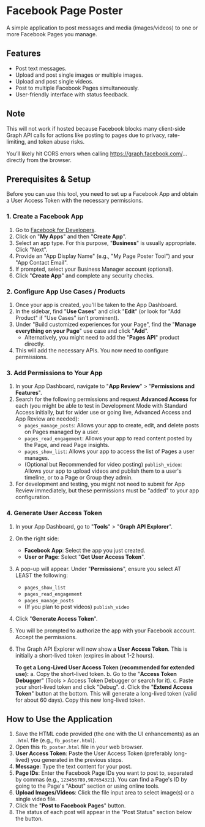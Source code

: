 # Facebook Page Poster

A simple application to post messages and media (images/videos) to one or more Facebook Pages you manage.

## Features

*   Post text messages.
*   Upload and post single images or multiple images.
*   Upload and post single videos.
*   Post to multiple Facebook Pages simultaneously.
*   User-friendly interface with status feedback.

## Note
This will not work if hosted because 
Facebook blocks many client-side Graph API calls for actions like posting to pages due to privacy, rate-limiting, and token abuse risks.

You’ll likely hit CORS errors when calling https://graph.facebook.com/... directly from the browser.

## Prerequisites & Setup

Before you can use this tool, you need to set up a Facebook App and obtain a User Access Token with the necessary permissions.

### 1. Create a Facebook App

1.  Go to [Facebook for Developers](https://developers.facebook.com/).
2.  Click on "**My Apps**" and then "**Create App**".
3.  Select an app type. For this purpose, "**Business**" is usually appropriate. Click "Next".
4.  Provide an "App Display Name" (e.g., "My Page Poster Tool") and your "App Contact Email".
5.  If prompted, select your Business Manager account (optional).
6.  Click "**Create App**" and complete any security checks.

### 2. Configure App Use Cases / Products

1.  Once your app is created, you'll be taken to the App Dashboard.
2.  In the sidebar, find "**Use Cases**" and click "**Edit**" (or look for "Add Product" if "Use Cases" isn't prominent).
3.  Under "Build customized experiences for your Page", find the "**Manage everything on your Page**" use case and click "**Add**".
    *   Alternatively, you might need to add the "**Pages API**" product directly.
4.  This will add the necessary APIs. You now need to configure permissions.

### 3. Add Permissions to Your App

1.  In your App Dashboard, navigate to "**App Review**" > "**Permissions and Features**".
2.  Search for the following permissions and request **Advanced Access** for each (you might be able to test in Development Mode with Standard Access initially, but for wider use or going live, Advanced Access and App Review are needed):
    *   `pages_manage_posts`: Allows your app to create, edit, and delete posts on Pages managed by a user.
    *   `pages_read_engagement`: Allows your app to read content posted by the Page, and read Page insights.
    *   `pages_show_list`: Allows your app to access the list of Pages a user manages.
    *   (Optional but Recommended for video posting) `publish_video`: Allows your app to upload videos and publish them to a user's timeline, or to a Page or Group they admin.
3.  For development and testing, you might not need to submit for App Review immediately, but these permissions must be "added" to your app configuration.

### 4. Generate User Access Token

1.  In your App Dashboard, go to "**Tools**" > "**Graph API Explorer**".
2.  On the right side:
    *   **Facebook App**: Select the app you just created.
    *   **User or Page**: Select "**Get User Access Token**".
3.  A pop-up will appear. Under "**Permissions**", ensure you select AT LEAST the following:
    *   `pages_show_list`
    *   `pages_read_engagement`
    *   `pages_manage_posts`
    *   (If you plan to post videos) `publish_video`
4.  Click "**Generate Access Token**".
5.  You will be prompted to authorize the app with your Facebook account. Accept the permissions.
6.  The Graph API Explorer will now show a **User Access Token**. This is initially a short-lived token (expires in about 1-2 hours).

    **To get a Long-Lived User Access Token (recommended for extended use):**
    a. Copy the short-lived token.
    b. Go to the "**Access Token Debugger**" (Tools > Access Token Debugger or search for it).
    c. Paste your short-lived token and click "Debug".
    d. Click the "**Extend Access Token**" button at the bottom. This will generate a long-lived token (valid for about 60 days). Copy this new long-lived token.

## How to Use the Application

1.  Save the HTML code provided (the one with the UI enhancements) as an `.html` file (e.g., `fb_poster.html`).
2.  Open this `fb_poster.html` file in your web browser.
3.  **User Access Token**: Paste the User Access Token (preferably long-lived) you generated in the previous steps.
4.  **Message**: Type the text content for your post.
5.  **Page IDs**: Enter the Facebook Page IDs you want to post to, separated by commas (e.g., `123456789,987654321`). You can find a Page's ID by going to the Page's "About" section or using online tools.
6.  **Upload Images/Videos**: Click the file input area to select image(s) or a single video file.
7.  Click the "**Post to Facebook Pages**" button.
8.  The status of each post will appear in the "Post Status" section below the button.


